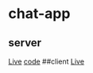# chat-app

## server 
  [Live](https://capable-time-eye.glitch.me)
  [code](https://glitch.com/edit/#!/capable-time-eye)
##client 
  [Live](https://chat-rb3btx4km-hari-krishna-tech.vercel.app/)
